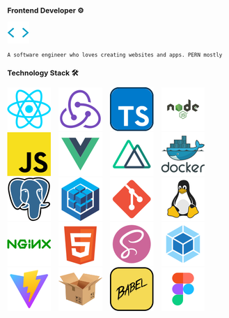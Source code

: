 ### **Frontend Developer** :gear:

<img src="./braces.gif" width="50" />

    A software engineer who loves creating websites and apps. PERN mostly

### **Technology Stack** :hammer_and_wrench:	

[![react](./react.svg)][12]&emsp;
[![redux](./redux.svg)][13]&emsp;
[![ts](./ts.svg)][16]&emsp;
[![node-js](./node-js.svg)][8]&emsp;
[![js](./js.svg)][5]&emsp;
[![vue](./vue.svg)][18]&emsp;
[![nuxt](./nuxt.svg)][9]&emsp;
[![docker](./docker.svg)][2]&emsp;
[![postgresql](./postgresql.svg)][11]&emsp;
[![sequelize](./sequelize.svg)][15]&emsp;
[![git](./git.svg)][20]&emsp;
[![linux](./linux.svg)][6]&emsp;
[![nginx](./nginx.svg)][7]&emsp;
[![html](./html.svg)][4]&emsp;
[![scss](./scss.svg)][14]&emsp;
[![webpack](./webpack.svg)][19]&emsp;
[![vite](./vite.svg)][17]&emsp;
[![parcel](./parcel.svg)][10]&emsp;
[![babel](./babel.svg)][1]&emsp;
[![figma](./figma.svg)][3]

[1]: https://babeljs.io/
[2]: https://www.docker.com/
[3]: https://www.figma.com/
[4]: https://developer.mozilla.org/ru/docs/Learn/Getting_started_with_the_web/HTML_basics
[5]: https://developer.mozilla.org/ru/docs/Web/JavaScript
[6]: https://www.linux.org/
[7]: https://www.nginx.com/
[8]: https://nodejs.org/en
[9]: https://nuxt.com/
[10]: https://parceljs.org/
[11]: https://www.postgresql.org/
[12]: https://react.dev/
[13]: https://redux.js.org/
[14]: https://sass-scss.ru/
[15]: https://sequelize.org/
[16]: https://www.typescriptlang.org/
[17]: https://vitejs.dev/
[18]: https://vuejs.org/
[19]: https://webpack.js.org/
[20]: https://git-scm.com/
